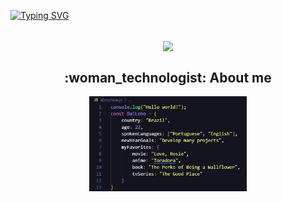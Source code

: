 [![Typing SVG](https://readme-typing-svg.herokuapp.com?size=24&color=770CF7&center=true&vCenter=true&width=1000&height=100&lines=Hello%2C+I'm+Diana+Rose)](https://git.io/typing-svg)

<div align="center" >
  <div style="display: inline_block"><br>
  <img align="center" height="180em" src="https://github-readme-stats.vercel.app/api/top-langs/?username=DaiLobo&layout=compact&langs_count=7&theme=dracula"/>
</div>
  
<h2>:woman_technologist: About me</h2>
<img width="50%" src="https://github.com/DaiLobo/DaiLobo/blob/main/aboutme.png">

<!--
**DaiLobo/DaiLobo** is a ✨ _special_ ✨ repository because its `README.md` (this file) appears on your GitHub profile.

Here are some ideas to get you started:

- 🔭 I’m currently working on ...
- 🌱 I’m currently learning ...
- 👯 I’m looking to collaborate on ...
- 🤔 I’m looking for help with ...
- 💬 Ask me about ...
- 📫 How to reach me: ...
- 😄 Pronouns: ...
- ⚡ Fun fact: ...
-->
